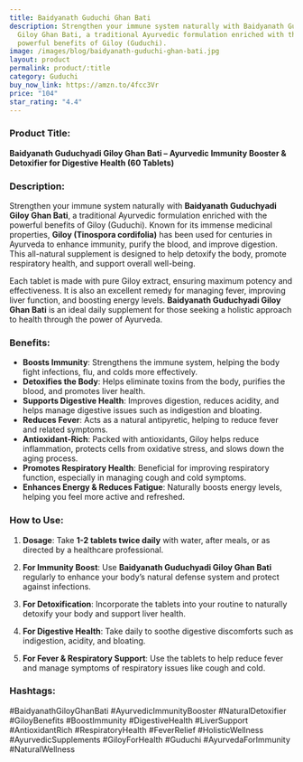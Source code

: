 ```yaml
---
title: Baidyanath Guduchi Ghan Bati
description: Strengthen your immune system naturally with Baidyanath Guduchyadi
  Giloy Ghan Bati, a traditional Ayurvedic formulation enriched with the
  powerful benefits of Giloy (Guduchi).
image: /images/blog/baidyanath-guduchi-ghan-bati.jpg
layout: product
permalink: product/:title
category: Guduchi
buy_now_link: https://amzn.to/4fcc3Vr
price: "104"
star_rating: "4.4"
---
```

### Product Title:
**Baidyanath Guduchyadi Giloy Ghan Bati – Ayurvedic Immunity Booster & Detoxifier for Digestive Health (60 Tablets)**

### Description:
Strengthen your immune system naturally with **Baidyanath Guduchyadi Giloy Ghan Bati**, a traditional Ayurvedic formulation enriched with the powerful benefits of Giloy (Guduchi). Known for its immense medicinal properties, **Giloy (Tinospora cordifolia)** has been used for centuries in Ayurveda to enhance immunity, purify the blood, and improve digestion. This all-natural supplement is designed to help detoxify the body, promote respiratory health, and support overall well-being.

Each tablet is made with pure Giloy extract, ensuring maximum potency and effectiveness. It is also an excellent remedy for managing fever, improving liver function, and boosting energy levels. **Baidyanath Guduchyadi Giloy Ghan Bati** is an ideal daily supplement for those seeking a holistic approach to health through the power of Ayurveda.

### Benefits:
- **Boosts Immunity**: Strengthens the immune system, helping the body fight infections, flu, and colds more effectively.
- **Detoxifies the Body**: Helps eliminate toxins from the body, purifies the blood, and promotes liver health.
- **Supports Digestive Health**: Improves digestion, reduces acidity, and helps manage digestive issues such as indigestion and bloating.
- **Reduces Fever**: Acts as a natural antipyretic, helping to reduce fever and related symptoms.
- **Antioxidant-Rich**: Packed with antioxidants, Giloy helps reduce inflammation, protects cells from oxidative stress, and slows down the aging process.
- **Promotes Respiratory Health**: Beneficial for improving respiratory function, especially in managing cough and cold symptoms.
- **Enhances Energy & Reduces Fatigue**: Naturally boosts energy levels, helping you feel more active and refreshed.

### How to Use:
1. **Dosage**: Take **1-2 tablets twice daily** with water, after meals, or as directed by a healthcare professional.
   
2. **For Immunity Boost**: Use **Baidyanath Guduchyadi Giloy Ghan Bati** regularly to enhance your body’s natural defense system and protect against infections.

3. **For Detoxification**: Incorporate the tablets into your routine to naturally detoxify your body and support liver health.

4. **For Digestive Health**: Take daily to soothe digestive discomforts such as indigestion, acidity, and bloating.

5. **For Fever & Respiratory Support**: Use the tablets to help reduce fever and manage symptoms of respiratory issues like cough and cold.

### Hashtags:
#BaidyanathGiloyGhanBati #AyurvedicImmunityBooster #NaturalDetoxifier #GiloyBenefits #BoostImmunity #DigestiveHealth #LiverSupport #AntioxidantRich #RespiratoryHealth #FeverRelief #HolisticWellness #AyurvedicSupplements #GiloyForHealth #Guduchi #AyurvedaForImmunity #NaturalWellness
